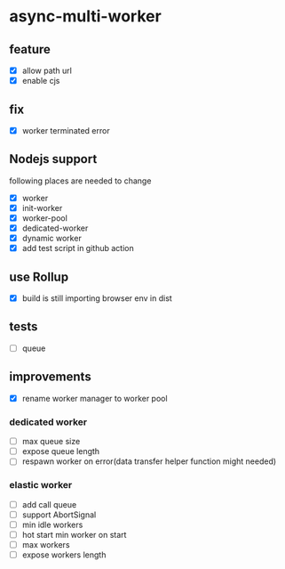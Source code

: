 # async-multi-worker

## feature

- [x] allow path url
- [x] enable cjs

## fix

- [x] worker terminated error

## Nodejs support

following places are needed to change

- [x] worker
- [x] init-worker
- [x] worker-pool
- [x] dedicated-worker
- [x] dynamic worker
- [x] add test script in github action

## use Rollup

- [x] build is still importing browser env in dist

## tests

- [ ] queue

## improvements

- [x] rename worker manager to worker pool

### dedicated worker

- [ ] max queue size
- [ ] expose queue length
- [ ] respawn worker on error(data transfer helper function might needed)

### elastic worker

- [ ] add call queue
- [ ] support AbortSignal
- [ ] min idle workers
- [ ] hot start min worker on start
- [ ] max workers
- [ ] expose workers length
